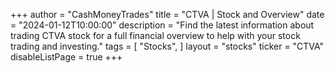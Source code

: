 +++
author = "CashMoneyTrades"
title = "CTVA | Stock and Overview"
date = "2024-01-12T10:00:00"
description = "Find the latest information about trading CTVA stock for a full financial overview to help with your stock trading and investing."
tags = [
   "Stocks",
]
layout = "stocks"
ticker = "CTVA"
disableListPage = true
+++
